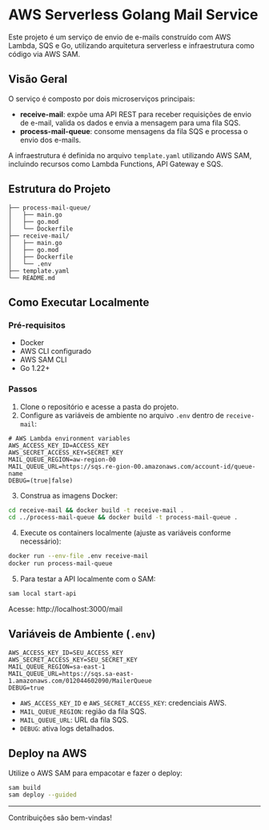# AWS Serverless Golang Mail Service

Este projeto é um serviço de envio de e-mails construído com AWS Lambda, SQS e Go, utilizando arquitetura serverless e infraestrutura como código via AWS SAM.

## Visão Geral

O serviço é composto por dois microserviços principais:

- **receive-mail**: expõe uma API REST para receber requisições de envio de e-mail, valida os dados e envia a mensagem para uma fila SQS.
- **process-mail-queue**: consome mensagens da fila SQS e processa o envio dos e-mails.

A infraestrutura é definida no arquivo `template.yaml` utilizando AWS SAM, incluindo recursos como Lambda Functions, API Gateway e SQS.

## Estrutura do Projeto

```
├── process-mail-queue/
│   ├── main.go
│   ├── go.mod
│   └── Dockerfile
├── receive-mail/
│   ├── main.go
│   ├── go.mod
│   ├── Dockerfile
│   └── .env
├── template.yaml
└── README.md
```

## Como Executar Localmente

### Pré-requisitos
- Docker
- AWS CLI configurado
- AWS SAM CLI
- Go 1.22+

### Passos

1. Clone o repositório e acesse a pasta do projeto.
2. Configure as variáveis de ambiente no arquivo `.env` dentro de `receive-mail`:

```env
# AWS Lambda environment variables
AWS_ACCESS_KEY_ID=ACCESS_KEY
AWS_SECRET_ACCESS_KEY=SECRET_KEY
MAIL_QUEUE_REGION=aw-region-00
MAIL_QUEUE_URL=https://sqs.re-gion-00.amazonaws.com/account-id/queue-name
DEBUG=(true|false)
```

3. Construa as imagens Docker:

```bash
cd receive-mail && docker build -t receive-mail .
cd ../process-mail-queue && docker build -t process-mail-queue .
```

4. Execute os containers localmente (ajuste as variáveis conforme necessário):

```bash
docker run --env-file .env receive-mail
docker run process-mail-queue
```

5. Para testar a API localmente com o SAM:

```bash
sam local start-api
```

Acesse: http://localhost:3000/mail

## Variáveis de Ambiente (`.env`)

```
AWS_ACCESS_KEY_ID=SEU_ACCESS_KEY
AWS_SECRET_ACCESS_KEY=SEU_SECRET_KEY
MAIL_QUEUE_REGION=sa-east-1
MAIL_QUEUE_URL=https://sqs.sa-east-1.amazonaws.com/012044602090/MailerQueue
DEBUG=true
```

- `AWS_ACCESS_KEY_ID` e `AWS_SECRET_ACCESS_KEY`: credenciais AWS.
- `MAIL_QUEUE_REGION`: região da fila SQS.
- `MAIL_QUEUE_URL`: URL da fila SQS.
- `DEBUG`: ativa logs detalhados.

## Deploy na AWS

Utilize o AWS SAM para empacotar e fazer o deploy:

```bash
sam build
sam deploy --guided
```

---

Contribuições são bem-vindas!
